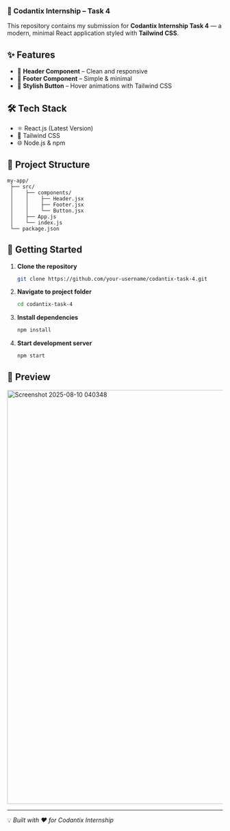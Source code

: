 ### 🚀 Codantix Internship – Task 4

This repository contains my submission for **Codantix Internship Task 4** — a modern, minimal React application styled with **Tailwind CSS**.

## ✨ Features

* 📌 **Header Component** – Clean and responsive
* 📌 **Footer Component** – Simple & minimal
* 🎨 **Stylish Button** – Hover animations with Tailwind CSS

## 🛠 Tech Stack

* ⚛️ React.js (Latest Version)
* 🎯 Tailwind CSS
* 🌐 Node.js & npm

## 📂 Project Structure

```
my-app/
 ├── src/
 │    ├── components/
 │    │    ├── Header.jsx
 │    │    ├── Footer.jsx
 │    │    └── Button.jsx
 │    ├── App.js
 │    └── index.js
 └── package.json
```

## 🚀 Getting Started

1. **Clone the repository**

   ```bash
   git clone https://github.com/your-username/codantix-task-4.git
   ```
2. **Navigate to project folder**

   ```bash
   cd codantix-task-4
   ```
3. **Install dependencies**

   ```bash
   npm install
   ```
4. **Start development server**

   ```bash
   npm start
   ```

## 📸 Preview
<img width="1878" height="965" alt="Screenshot 2025-08-10 040348" src="https://github.com/user-attachments/assets/a5e39194-6106-4956-b448-a0acc692b2ac" />

---

💡 *Built with ❤️ for Codantix Internship*
